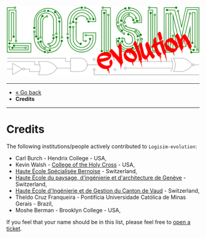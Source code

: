 ![Logisim-evolution](../src/main/resources/resources/logisim/img/logisim-evolution-logo.svg)

---

* [« Go back](../README.md)
* **Credits**

---

# Credits #

The following institutions/people actively contributed to `Logisim-evolution`:

* Carl Burch - Hendrix College - USA,
* Kevin Walsh - [College of the Holy Cross](http://www.holycross.edu/) - USA,
* [Haute École Spécialisée Bernoise](http://www.bfh.ch) - Switzerland,
* [Haute École du paysage, d'ingénierie et d'architecture de Genève](http://hepia.hesge.ch) - Switzerland,
* [Haute École d'Ingénierie et de Gestion du Canton de Vaud](http://www.heig-vd.ch) - Switzerland,
* Theldo Cruz Franqueira - Pontifícia Universidade Católica de Minas Gerais - Brazil,
* Moshe Berman - Brooklyn College - USA,

If you feel that your name should be in this list, please feel free
to [open a ticket](https://github.com/logisim-evolution/logisim-evolution/issues).
